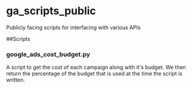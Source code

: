 # ga_scripts_public
Publicly facing scripts for interfacing with various APIs

##Scripts
### google_ads_cost_budget.py
A script to get the cost of each campaign along with it's budget. We then return the percentage of the budget that is used at the time the script is written.
